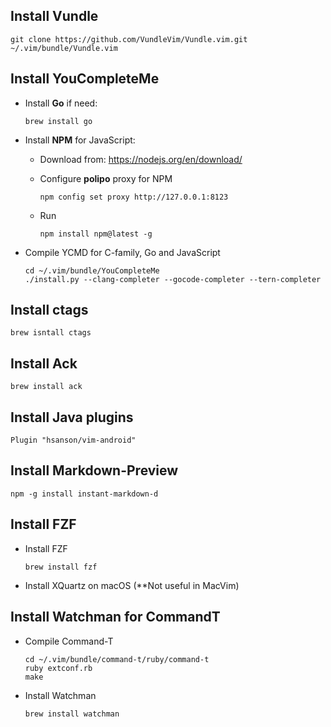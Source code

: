 ## Install Vundle

    git clone https://github.com/VundleVim/Vundle.vim.git ~/.vim/bundle/Vundle.vim

## Install YouCompleteMe

* Install **Go** if need:

    ```
    brew install go
    ```

* Install **NPM** for JavaScript:
  - Download from: https://nodejs.org/en/download/
  - Configure **polipo** proxy for NPM

    ```
    npm config set proxy http://127.0.0.1:8123
    ```

  - Run

    ```
    npm install npm@latest -g
    ```

* Compile YCMD for C-family, Go and JavaScript

    ```
    cd ~/.vim/bundle/YouCompleteMe
    ./install.py --clang-completer --gocode-completer --tern-completer
    ```

## Install **ctags**

    brew isntall ctags

## Install **Ack**

    brew install ack

## Install Java plugins

    Plugin "hsanson/vim-android"

## Install Markdown-Preview

    npm -g install instant-markdown-d

## Install FZF

* Install FZF

    ```vim
    brew install fzf
    ```

* Install XQuartz on macOS (**Not useful in MacVim)

## Install Watchman for CommandT

* Compile Command-T

    ```vim
    cd ~/.vim/bundle/command-t/ruby/command-t
    ruby extconf.rb
    make
    ```

* Install Watchman

    ```vim
    brew install watchman
    ```


